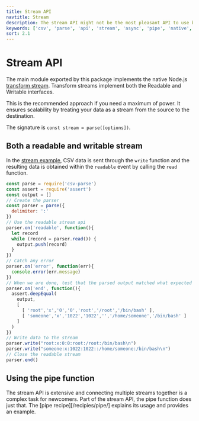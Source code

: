 ```yaml
---
title: Stream API
navtitle: Stream
description: The stream API might not be the most pleasant API to use but is scalable. It is the one upon which all the other implementation are based.
keywords: ['csv', 'parse', 'api', 'stream', 'async', 'pipe', 'native', 'write', 'events']
sort: 2.1
---
```


# Stream API

The main module exported by this package implements the native Node.js [transform stream](http://nodejs.org/api/stream.html#stream_class_stream_transform). Transform streams implement both the Readable and Writable interfaces.

This is the recommended approach if you need a maximum of power. It ensures scalability by treating your data as a stream from the source to the destination.

The signature is `const stream = parse([options])`.

## Both a readable and writable stream

In the [stream example](https://github.com/adaltas/node-csv-parse/blob/master/samples/api.stream.js), CSV data is sent through the `write` function and the resulting data is obtained within the `readable` event by calling the `read` function.

```js
const parse = require('csv-parse')
const assert = require('assert')
const output = []
// Create the parser
const parser = parse({
  delimiter: ':'
})
// Use the readable stream api
parser.on('readable', function(){
  let record
  while (record = parser.read()) {
    output.push(record)
  }
})
// Catch any error
parser.on('error', function(err){
  console.error(err.message)
})
// When we are done, test that the parsed output matched what expected
parser.on('end', function(){
  assert.deepEqual(
    output,
    [
      [ 'root','x','0','0','root','/root','/bin/bash' ],
      [ 'someone','x','1022','1022','','/home/someone','/bin/bash' ]
    ]
  )
})
// Write data to the stream
parser.write("root:x:0:0:root:/root:/bin/bash\n")
parser.write("someone:x:1022:1022::/home/someone:/bin/bash\n")
// Close the readable stream
parser.end()
```

## Using the pipe function

The stream API is extensive and connecting multiple streams together is a complex task for newcomers. Part of the stream API, the pipe function does just that. The [pipe recipe][/recipies/pipe/] explains its usage and provides an example.
